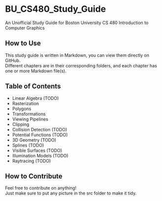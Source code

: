# BU_CS480_Study_Guide
An Unofficial Study Guide for Boston University CS 480 Introduction to Computer Graphics

## How to Use
This study guide is written in Markdown, you can view them directly on GitHub.<br>
Different chapters are in their corresponding folders, and each chapter has one or more Markdown file(s).<br>

## Table of Contents
- Linear Algebra (TODO)
- Rasterization
- Polygons
- Transformations
- Viewing Pipelines
- Clipping
- Collision Detection (TODO)
- Potential Functions (TODO)
- 3D Geometry (TODO)
- Splines (TODO)
- Visible Surfaces (TODO)
- Illumination Models (TODO)
- Raytracing (TODO)

## How to Contribute
Feel free to contribute on anything!<br>
Just make sure to put any picture in the src folder to make it tidy.<br>
